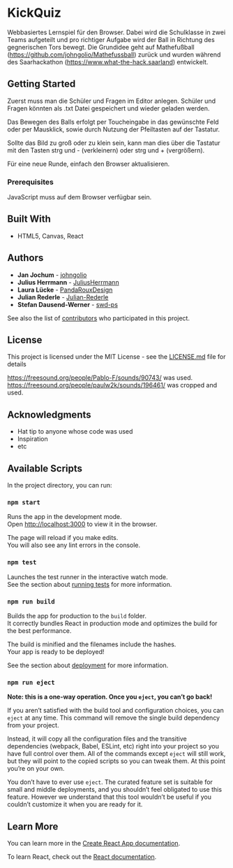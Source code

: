 # KickQuiz

Webbasiertes Lernspiel für den Browser. Dabei wird die Schulklasse in zwei Teams aufgeteilt und pro richtiger Aufgabe wird der Ball in Richtung des gegnerischen Tors bewegt. Die Grundidee geht auf Mathefußball (https://github.com/johngolio/Mathefussball) zurück und wurden während des Saarhackathon (https://www.what-the-hack.saarland) entwickelt. 


## Getting Started

Zuerst muss man die Schüler und Fragen im Editor anlegen. Schüler und Fragen könnten als .txt Datei gespeichert und wieder geladen werden.



Das Bewegen des Balls erfolgt per Toucheingabe in das gewünschte Feld oder per Mausklick, sowie durch Nutzung der Pfeiltasten auf der Tastatur.

Sollte das Bild zu groß oder zu klein sein, kann man dies über die Tastatur mit den Tasten strg und - (verkleinern) oder strg und + (vergrößern).

Für eine neue Runde, einfach den Browser aktualisieren.

### Prerequisites

JavaScript muss auf dem Browser verfügbar sein.

## Built With

* HTML5, Canvas, React

## Authors

* **Jan Jochum** - [johngolio](https://github.com/johngolio)
* **Julius Herrmann** - [JuliusHerrmann](https://github.com/JuliusHerrmann)
* **Laura Lücke** - [PandaRouxDesign](https://github.com/PandaRouxDesign)
* **Julian Rederle** - [Julian-Rederle](https://github.com/Julian-Rederle)
* **Stefan Dausend-Werner** - [swd-ps](https://github.com/sdw-ps)


See also the list of [contributors](https://github.com/your/project/contributors) who participated in this project.

## License

This project is licensed under the MIT License - see the [LICENSE.md](LICENSE.md) file for details

https://freesound.org/people/Pablo-F/sounds/90743/ was used.
https://freesound.org/people/paulw2k/sounds/196461/ was cropped and used.

## Acknowledgments

* Hat tip to anyone whose code was used
* Inspiration
* etc

## Available Scripts

In the project directory, you can run:

### `npm start`

Runs the app in the development mode.\
Open [http://localhost:3000](http://localhost:3000) to view it in the browser.

The page will reload if you make edits.\
You will also see any lint errors in the console.

### `npm test`

Launches the test runner in the interactive watch mode.\
See the section about [running tests](https://facebook.github.io/create-react-app/docs/running-tests) for more information.

### `npm run build`

Builds the app for production to the `build` folder.\
It correctly bundles React in production mode and optimizes the build for the best performance.

The build is minified and the filenames include the hashes.\
Your app is ready to be deployed!

See the section about [deployment](https://facebook.github.io/create-react-app/docs/deployment) for more information.

### `npm run eject`

**Note: this is a one-way operation. Once you `eject`, you can’t go back!**

If you aren’t satisfied with the build tool and configuration choices, you can `eject` at any time. This command will remove the single build dependency from your project.

Instead, it will copy all the configuration files and the transitive dependencies (webpack, Babel, ESLint, etc) right into your project so you have full control over them. All of the commands except `eject` will still work, but they will point to the copied scripts so you can tweak them. At this point you’re on your own.

You don’t have to ever use `eject`. The curated feature set is suitable for small and middle deployments, and you shouldn’t feel obligated to use this feature. However we understand that this tool wouldn’t be useful if you couldn’t customize it when you are ready for it.

## Learn More

You can learn more in the [Create React App documentation](https://facebook.github.io/create-react-app/docs/getting-started).

To learn React, check out the [React documentation](https://reactjs.org/).
